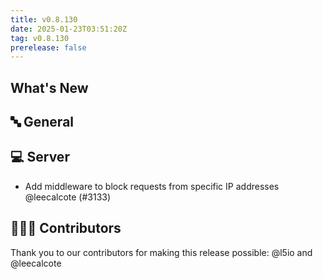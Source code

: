 ```yaml
---
title: v0.8.130
date: 2025-01-23T03:51:20Z
tag: v0.8.130
prerelease: false
---
```


## What's New
## 🔤 General
## 💻 Server

- Add middleware to block requests from specific IP addresses @leecalcote (#3133)

## 👨🏽‍💻 Contributors

Thank you to our contributors for making this release possible:
@l5io and @leecalcote

